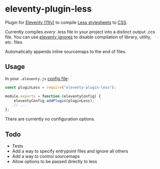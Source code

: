 eleventy-plugin-less
====================

Plugin for [Eleventy (11ty)](https://www.11ty.dev) to compile [Less stylesheets](https://lesscss.org) to [CSS](https://developer.mozilla.org/en-US/docs/Glossary/CSS).

Currently compiles *every* .less file in your project into a distinct output .ccs file. You can use [eleventy ignores](https://www.11ty.dev/docs/ignores/) to disable compilation of library, utility, etc. files.

Automatically appends inline sourcemaps to the end of files.

## Usage
In your `.eleventy.js` [config file](https://www.11ty.dev/docs/config/):

```js
const pluginLess = require("eleventy-plugin-less");

module.exports = function (eleventyConfig) {
	eleventyConfig.addPlugin(pluginLess);
    // ...
};

```

There are currently no configuration options.

## Todo
* Tests
* Add a way to specify entrypoint files and ignore all others
* Add a way to control sourcemaps
* Allow options to be passed directly to less